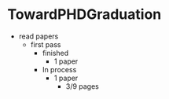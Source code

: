 # TowardPHDGraduation
* read papers
    * first pass
        * finished
            * 1 paper
        * In process
            * 1 paper
                * 3/9 pages

